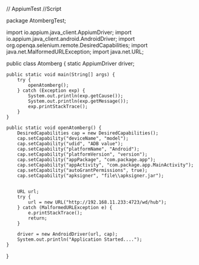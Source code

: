 // AppiumTest
//Script



package AtombergTest;

import io.appium.java_client.AppiumDriver;
import io.appium.java_client.android.AndroidDriver;
import org.openqa.selenium.remote.DesiredCapabilities;
import java.net.MalformedURLException;
import java.net.URL;

public class Atomberg {
    static AppiumDriver driver;

    public static void main(String[] args) {
        try {
            openAtomberg();
        } catch (Exception exp) {
            System.out.println(exp.getCause());
            System.out.println(exp.getMessage());
            exp.printStackTrace();
        }
    }

    public static void openAtomberg() {
        DesiredCapabilities cap = new DesiredCapabilities();
        cap.setCapability("deviceName", "model");
        cap.setCapability("udid", "ADB value");
        cap.setCapability("platformName", "Android");
        cap.setCapability("platformVersion", "version");
        cap.setCapability("appPackage", "com.package.app");
        cap.setCapability("appActivity", "com.package.app.MainActivity");
        cap.setCapability("autoGrantPermissions", true);
        cap.setCapability("apksigner", "file\\apksigner.jar");


        URL url;
        try {
            url = new URL("http://192.168.11.233:4723/wd/hub");
        } catch (MalformedURLException e) {
            e.printStackTrace();
            return;
        }

        driver = new AndroidDriver(url, cap);
        System.out.println("Application Started....");
    }
}

